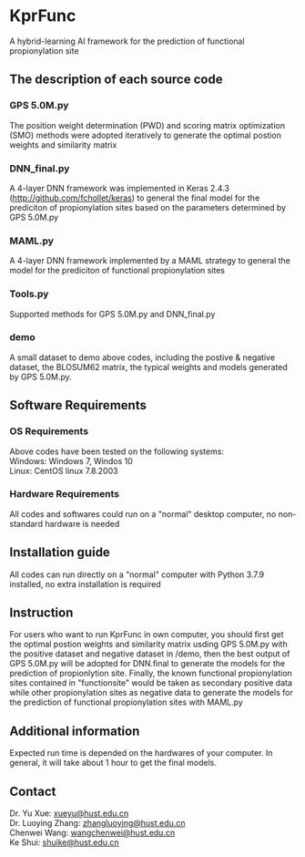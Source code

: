 # KprFunc
A hybrid-learning AI framework for the prediction of functional propionylation site 

## The description of each source code
### GPS 5.0M.py
The position weight determination (PWD) and scoring matrix optimization (SMO) methods were adopted iteratively to generate the optimal postion weights and similarity matrix
### DNN_final.py
A 4-layer DNN framework was implemented in Keras 2.4.3 (http://github.com/fchollet/keras) to general the final model for the prediciton of propionylation sites based on the parameters determined by GPS 5.0M.py
### MAML.py
A 4-layer DNN framework implemented by a MAML strategy to general the model for the prediciton of functional propionylation sites
### Tools.py
Supported methods for GPS 5.0M.py and DNN_final.py
### demo
A small dataset to demo above codes, including the postive & negative dataset, the BLOSUM62 matrix, the typical weights and models generated by GPS 5.0M.py.

## Software Requirements
### OS Requirements
Above codes have been tested on the following systems:  
Windows: Windows 7, Windos 10  
Linux: CentOS linux 7.8.2003  
### Hardware Requirements
All codes and softwares could run on a "normal" desktop computer, no non-standard hardware is needed

## Installation guide
All codes can run directly on a "normal" computer with Python 3.7.9 installed, no extra installation is required

## Instruction
For users who want to run KprFunc in own computer, you should first get the optimal postion weights and similarity matrix usding GPS 5.0M.py with the positive dataset and negative dataset in /demo, then the best output of GPS 5.0M.py will be adopted for DNN.final to generate the models for the prediction of propionlytion site. Finally, the known functional propionylation sites contained in "functionsite" would be taken as secondary positive data while other propionylation sites as negative data to generate the models for the prediction of functional propionylation sites with MAML.py

## Additional information
Expected run time is depended on the hardwares of your computer. In general, it will take about 1 hour to get the final models.
## Contact
Dr. Yu Xue: xueyu@hust.edu.cn  
Dr. Luoying Zhang: zhangluoying@hust.edu.cn  
Chenwei Wang: wangchenwei@hust.edu.cn  
Ke Shui: shuike@hust.edu.cn  



